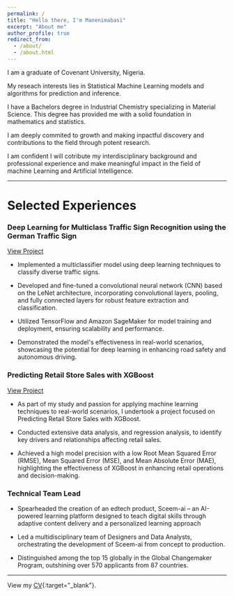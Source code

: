 ```yaml
---
permalink: /
title: "Hello there, I'm Manenimabasi"
excerpt: "About me"
author_profile: true
redirect_from: 
  - /about/
  - /about.html
---
```




I am a graduate of Covenant University, Nigeria.

My reseach interests lies in Statistical Machine Learning models and algorithms for prediction and inference.

I have a Bachelors degree in Industrial Chemistry specializing in Material Science. This degree has provided me with a solid foundation in mathematics and statistics.

I am deeply commited to growth and making inpactful discovery and contributions to the field through potent research.

I am confident I will cotribute my interdisciplinary background and professional experience and make meaningful impact in the field of machine Learning and Artificial Intelligence.

---

# Selected Experiences

### Deep Learning for Multiclass Traffic Sign Recognition using the German Traffic Sign

[View Project](manenimabasi/files/project2.pdf)

-	Implemented a multiclassifier model using deep learning techniques to classify diverse traffic signs.

-	Developed and fine-tuned a convolutional neural network (CNN) based on the LeNet architecture, incorporating convolutional layers, pooling, and fully connected layers for robust feature extraction and classification.

-	Utilized TensorFlow and Amazon SageMaker for model training and deployment, ensuring scalability and performance.

-	Demonstrated the model's effectiveness in real-world scenarios, showcasing the potential for deep learning in enhancing road safety and autonomous driving.


### Predicting Retail Store Sales with XGBoost
[View Project](manenimabasi/files/project1.pdf)

- As part of my study and passion for applying machine learning techniques to real-world scenarios, I undertook a  project focused on Predicting Retail Store Sales with XGBoost.

- Conducted extensive data analysis, and regression analysis, to identify key drivers and relationships affecting retail sales.

-	Achieved a high model precision with a low Root Mean Squared Error (RMSE), Mean Squared Error (MSE), and Mean Absolute Error (MAE), highlighting the effectiveness of XGBoost in enhancing retail operations and decision-making.


### Technical Team Lead

-	Spearheaded the creation of an edtech product, Sceem-ai – an AI-powered learning platform designed to teach digital skills through adaptive content delivery and a personalized learning approach

- Led a multidisciplinary team of Designers and Data Analysts, orchestrating the development of 
Sceem-ai from concept to production.

- Distinguished among the top 15 globally in the Global Changemaker Program, outshining over 570 
applicants from 87 countries.

---

View my [CV](https://manenim.github.io/manenimabasi/files/cv.pdf){:target="_blank"}.




<!-- As a material scientist, I hold a strong passion for mathematics and its various application in the fiels of machine learning -->

<!-- My educational journey has deeply rooted me in the world of mathematics, equipping me with strong analytical skills and an innate curiosity for problem-solving.

What sets me apart is my unwavering passion for machine learning and its myriad interdisciplinary possibilities

Beyond my academic pursuits, I am deeply committed to the pursuit of knowledge through dedicated research efforts. 

My vision extends to democratizing the benefits of machine learning, ensuring that its transformative potential reaches all corners of society.

My Research interest lies in Machine Learning and its multidicsciplinary applications.

I am committed to research and making the benefits of machine learning accessible to all. -->